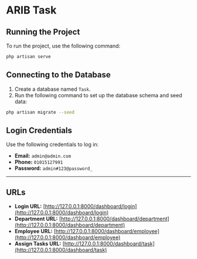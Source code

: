 # ARIB Task

## Running the Project

To run the project, use the following command:

```bash
php artisan serve
```

## Connecting to the Database

1. Create a database named `Task`.
2. Run the following command to set up the database schema and seed data:

```bash
php artisan migrate --seed
```

## Login Credentials

Use the following credentials to log in:

- **Email:** `admin@admin.com`
- **Phone:** `01015127991`
- **Password:** `admin#123@password_`
  
---

## URLs

- **Login URL:** [http://127.0.0.1:8000/dashboard/login](http://127.0.0.1:8000/dashboard/login)
- **Department URL:** [http://127.0.0.1:8000/dashboard/department](http://127.0.0.1:8000/dashboard/department)
- **Employee URL:** [http://127.0.0.1:8000/dashboard/employee](http://127.0.0.1:8000/dashboard/employee)
- **Assign Tasks URL:** [http://127.0.0.1:8000/dashboard/task](http://127.0.0.1:8000/dashboard/task)

